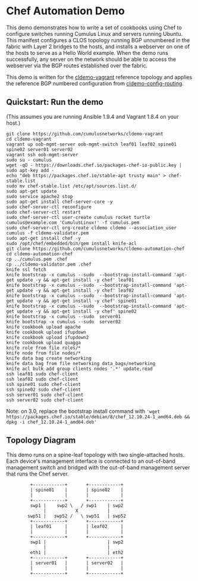Chef Automation Demo
====================
This demo demonstrates how to write a set of cookbooks using Chef to configure switches running Cumulus Linux and servers running Ubuntu. This manifest configures a CLOS topology running BGP unnumbered in the fabric with Layer 2 bridges to the hosts, and installs a webserver on one of the hosts to serve as a Hello World example. When the demo runs successfully, any server on the network should be able to access the webserver via the BGP routes established over the fabric.

This demo is written for the [cldemo-vagrant](https://github.com/cumulusnetworks/cldemo-vagrant) reference topology and applies the reference BGP numbered configuration from [cldemo-config-routing](https://github.com/cumulusnetworks/cldemo-config-routing).


Quickstart: Run the demo
------------------------
(This assumes you are running Ansible 1.9.4 and Vagrant 1.8.4 on your host.)

    git clone https://github.com/cumulusnetworks/cldemo-vagrant
    cd cldemo-vagrant
    vagrant up oob-mgmt-server oob-mgmt-switch leaf01 leaf02 spine01 spine02 server01 server02
    vagrant ssh oob-mgmt-server
    sudo su - cumulus
    wget -qO - https://downloads.chef.io/packages-chef-io-public.key | sudo apt-key add -
    echo "deb https://packages.chef.io/stable-apt trusty main" > chef-stable.list
    sudo mv chef-stable.list /etc/apt/sources.list.d/
    sudo apt-get update
    sudo service apache2 stop
    sudo apt-get install chef-server-core -y
    sudo chef-server-ctl reconfigure
    sudo chef-server-ctl restart
    sudo chef-server-ctl user-create cumulus rocket turtle cumulus@example.com 'CumulusLinux!' -f cumulus.pem
    sudo chef-server-ctl org-create cldemo cldemo --association_user cumulus -f cldemo-validator.pem
    sudo apt-get install chef -y
    sudo /opt/chef/embedded/bin/gem install knife-acl
    git clone https://github.com/cumulusnetworks/cldemo-automation-chef
    cd cldemo-automation-chef
    cp ../cumulus.pem .chef
    cp ../cldemo-validator.pem .chef
    knife ssl fetch
    knife bootstrap -x cumulus --sudo  --bootstrap-install-command 'apt-get update -y && apt-get install -y chef' leaf01
    knife bootstrap -x cumulus --sudo  --bootstrap-install-command 'apt-get update -y && apt-get install -y chef' leaf02
    knife bootstrap -x cumulus --sudo  --bootstrap-install-command 'apt-get update -y && apt-get install -y chef' spine01
    knife bootstrap -x cumulus --sudo  --bootstrap-install-command 'apt-get update -y && apt-get install -y chef' spine02
    knife bootstrap -x cumulus --sudo  server01
    knife bootstrap -x cumulus --sudo  server02
    knife cookbook upload apache
    knife cookbook upload ifupdown
    knife cookbook upload ifupdown2
    knife cookbook upload quagga
    knife role from file roles/*
    knife node from file nodes/*
    knife data bag create networking
    knife data bag from file networking data_bags/networking
    knife acl bulk add group clients nodes '.*' update,read
    ssh leaf01 sudo chef-client
    ssh leaf02 sudo chef-client
    ssh spine01 sudo chef-client
    ssh spine02 sudo chef-client
    ssh server01 sudo chef-client
    ssh server02 sudo chef-client

Note: on 3.0, replace the bootstrap install command with `'wget https://packages.chef.io/stable/debian/8/chef_12.10.24-1_amd64.deb && dpkg -i chef_12.10.24-1_amd64.deb'`

Topology Diagram
----------------
This demo runs on a spine-leaf topology with two single-attached hosts. Each device's management interface is connected to an out-of-band management switch and bridged with the out-of-band management server that runs the Chef server.

             +------------+       +------------+
             | spine01    |       | spine02    |
             |            |       |            |
             +------------+       +------------+
             swp1 |    swp2 \   / swp1    | swp2
                  |           X           |
            swp51 |   swp52 /   \ swp51   | swp52
             +------------+       +------------+
             | leaf01     |       | leaf02     |
             |            |       |            |
             +------------+       +------------+
             swp1 |                       | swp2
                  |                       |
             eth1 |                       | eth2
             +------------+       +------------+
             | server01   |       | server02   |
             |            |       |            |
             +------------+       +------------+

